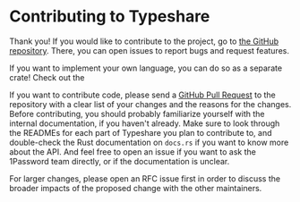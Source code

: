 # Contributing to Typeshare

Thank you! If you would like to contribute to the project, go to [the GitHub repository](https://github.com/1Password/typeshare). There, you can open issues to report bugs and request features.

If you want to implement your own language, you can do so as a separate crate! Check out the 

If you want to contribute code, please send a [GitHub Pull Request](https://github.com/1Password/typeshare/pull/new/master) to the repository with a clear list of your changes and the reasons for the changes. Before contributing, you should probably familiarize yourself with the internal documentation, if you haven't already. Make sure to look through the READMEs for each part of Typeshare you plan to contribute to, and double-check the Rust documentation on `docs.rs` if you want to know more about the API. And feel free to open an issue if you want to ask the 1Password team directly, or if the documentation is unclear.

For larger changes, please open an RFC issue first in order to discuss the broader impacts of the proposed change with the other maintainers.